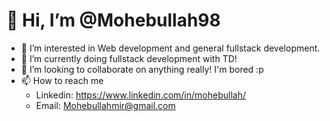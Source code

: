   # 👋 Hi, I’m @Mohebullah98
- 👀 I’m interested in Web development and general fullstack development.
- 🌱 I’m currently doing fullstack development with TD!
- 💞️ I’m looking to collaborate on anything really! I'm bored :p
- 📫 How to reach me
     - Linkedin: https://www.linkedin.com/in/mohebullah/ 
     - Email: Mohebullahmir@gmail.com

<!---
Mohebullah98/Mohebullah98 is a ✨ special ✨ repository because its `README.md` (this file) appears on your GitHub profile.
You can click the Preview link to take a look at your changes.
--->
